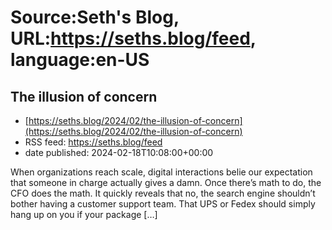 # Source:Seth's Blog, URL:https://seths.blog/feed, language:en-US

## The illusion of concern
 - [https://seths.blog/2024/02/the-illusion-of-concern](https://seths.blog/2024/02/the-illusion-of-concern)
 - RSS feed: https://seths.blog/feed
 - date published: 2024-02-18T10:08:00+00:00

When organizations reach scale, digital interactions belie our expectation that someone in charge actually gives a damn. Once there&#8217;s math to do, the CFO does the math. It quickly reveals that no, the search engine shouldn&#8217;t bother having a customer support team. That UPS or Fedex should simply hang up on you if your package [&#8230;]


